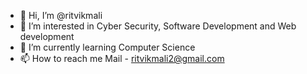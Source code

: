 - 👋 Hi, I’m @ritvikmali
- 👀 I’m interested in Cyber Security, Software Development and Web development 
- 🌱 I’m currently learning Computer Science
- 📫 How to reach me Mail - ritvikmali2@gmail.com

<!---
ritvikmali/ritvikmali is a ✨ special ✨ repository because its `README.md` (this file) appears on your GitHub profile.
You can click the Preview link to take a look at your changes.
--->
